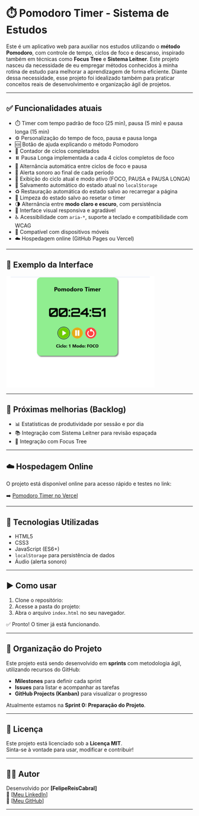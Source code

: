 # ⏱️ Pomodoro Timer - Sistema de Estudos

Este é um aplicativo web para auxiliar nos estudos utilizando o **método Pomodoro**, com controle de tempo, ciclos de foco e descanso, inspirado também em técnicas como **Focus Tree** e **Sistema Leitner**.
Este projeto nasceu da necessidade de eu empregar métodos conhecidos à minha rotina de estudo para melhorar a aprendizagem de forma eficiente.
Diante dessa necessidade, esse projeto foi idealizado também para praticar conceitos reais de desenvolvimento e organização ágil de projetos.

---

## ✅ Funcionalidades atuais

- ⏱️ Timer com tempo padrão de foco (25 min), pausa (5 min) e pausa longa (15 min)
- ⚙️ Personalização do tempo de foco, pausa e pausa longa
- 🆘 Botão de ajuda explicando o método Pomodoro
- 🔄 Contador de ciclos completados
- ⏸️ Pausa Longa implementada a cada 4 ciclos completos de foco
- 🔁 Alternância automática entre ciclos de foco e pausa
- 🔔 Alerta sonoro ao final de cada período
- 🔄 Exibição do ciclo atual e modo ativo (FOCO, PAUSA e PAUSA LONGA)
- 💾 Salvamento automático do estado atual no `localStorage`
- ♻️ Restauração automática do estado salvo ao recarregar a página
- 🧹 Limpeza do estado salvo ao resetar o timer
- 🌗 Alternância entre **modo claro e escuro**, com persistência
- 🎨 Interface visual responsiva e agradável
- ♿️ Acessibilidade com `aria-*`, suporte a teclado e compatibilidade com WCAG
- 📱 Compatível com dispositivos móveis
- ☁️ Hospedagem online (GitHub Pages ou Vercel)
---

## 🧪 Exemplo da Interface

![Preview do Pomodoro Timer](./img/readme-preview.png)

---

## 🚧 Próximas melhorias (Backlog)

- 📊 Estatísticas de produtividade por sessão e por dia
- 📚 Integração com Sistema Leitner para revisão espaçada
- 🌳 Integração com Focus Tree

---

## ☁️ Hospedagem Online

O projeto está disponível online para acesso rápido e testes no link:

➡️ [Pomodoro Timer no Vercel](https://pomodoro-timer-five-azure.vercel.app/)

---

## 🚀 Tecnologias Utilizadas

- HTML5
- CSS3
- JavaScript (ES6+)
- `localStorage` para persistência de dados
- Áudio (alerta sonoro)

---

## ▶️ Como usar

1. Clone o repositório:
2. Acesse a pasta do projeto:
3. Abra o arquivo `index.html` no seu navegador.

✅ Pronto! O timer já está funcionando.

---

## 📅 Organização do Projeto

Este projeto está sendo desenvolvido em **sprints** com metodologia ágil, utilizando recursos do GitHub:

- **Milestones** para definir cada sprint
- **Issues** para listar e acompanhar as tarefas
- **GitHub Projects (Kanban)** para visualizar o progresso

Atualmente estamos na **Sprint 0: Preparação do Projeto**.

---

## 📝 Licença

Este projeto está licenciado sob a **Licença MIT**.  
Sinta-se à vontade para usar, modificar e contribuir!

---

## 🙋‍♂️ Autor

Desenvolvido por **[FelipeReisCabral]**  
🔗 [[Meu LinkedIn](https://www.linkedin.com/in/felipe-reis-cabral/)]  
🔗 [[Meu GitHub](https://github.com/FelipeReisCabral)]

---
